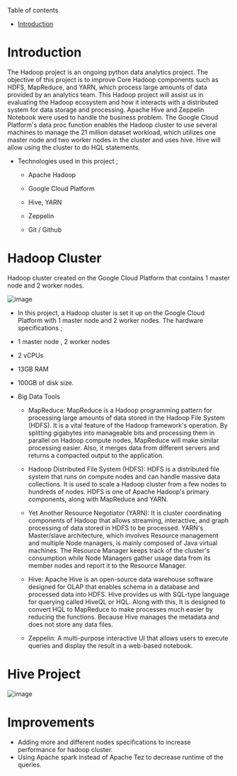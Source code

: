 Table of contents
* [Introduction](#Introduction)


# Introduction

The Hadoop project is an ongoing python data analytics project. The objective of this project is to improve Core Hadoop components such as HDFS, MapReduce, and YARN, which process large amounts of data provided by an analytics team. This Hadoop project will assist us in evaluating the Hadoop ecosystem and how it interacts with a distributed system for data storage and processing. Apache Hive and Zeppelin Notebook were used to handle the business problem. The Google Cloud Platform's data proc function enables the Hadoop cluster to use several machines to manage the 21 million dataset workload, which utilizes one master node and two worker nodes in the cluster and uses hive. Hive will allow using the cluster to do HQL statements.

  - Technologies used in this project ;

    - Apache Hadoop
  
    - Google Cloud Platform
  
    - Hive, YARN
  
    - Zeppelin

    - Git / Github





# Hadoop Cluster

Hadoop cluster created on the Google Cloud Platform that contains 1 master node and 2 worker nodes.


![image](https://i.imgur.com/N79j3I6.jpg)



- In this project,  a Hadoop cluster is set it up  on the Google Cloud Platform with 1 master node and 2 worker nodes. The hardware specifications ;

 - 1 master node , 2 worker nodes 
 - 2 vCPUs
 - 13GB RAM
 - 100GB of disk size.

 
- Big Data Tools 

     - MapReduce: MapReduce is a Hadoop programming pattern for processing large amounts of data stored in the Hadoop File System (HDFS). It is a vital feature of the Hadoop framework's operation. By splitting gigabytes into manageable bits and processing them in parallel on Hadoop compute nodes, MapReduce will make similar processing easier.
Also, it merges data from different servers and returns a compacted output to the application.

   - Hadoop Distributed File System (HDFS): HDFS is a distributed file system that runs on compute nodes and can handle massive data collections. It is used to scale a Hadoop cluster from a few nodes to hundreds of nodes. HDFS is one of Apache Hadoop's primary components, along with MapReduce and YARN.

   - Yet Another Resource Negotiator (YARN): It is cluster coordinating components of Hadoop that allows streaming, interactive, and graph processing of data stored in HDFS to be processed. YARN's Master/slave architecture, which involves Resource management and multiple Node managers, is mainly composed of Java virtual machines. The Resource Manager keeps track of the cluster's consumption while Node Managers gather usage data from its member nodes and report it to the Resource Manager. 

   - Hive: Apache Hive is an open-source data warehouse software designed for OLAP that enables schema in a database and processed data into HDFS. Hive provides us with SQL-type language for querying called HiveQL or HQL. Along with this, It is designed to convert HQL to MapReduce to make processes much easier by reducing the functions. Because Hive manages the metadata and does not store any data files.
   
   - Zeppelin: A  multi-purpose interactive UI that allows users to execute queries and display the result in a web-based notebook.




# Hive Project

![image](https://i.imgur.com/sLCYwEW.jpg)

# Improvements
- Adding more  and different nodes specifications to increase performance for hadoop cluster.
- Using Apache spark instead of Apache Tez to decrease runtime of the queries.

